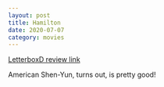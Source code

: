 ```yaml
---
layout: post
title: Hamilton
date: 2020-07-07
category: movies
---
```

 
[LetterboxD review link](https://letterboxd.com/samarthbhaskar/film/hamilton-2020/)

American Shen-Yun, turns out, is pretty good! 